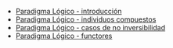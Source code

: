 -   [Paradigma Lógico - introducción](paradigma-logico---introduccion.md)
-   [Paradigma Lógico - individuos compuestos](paradigma-logico---individuos-compuestos.md)
-   [Paradigma Lógico - casos de no inversibilidad](paradigma-logico---casos-de-no-inversibilidad.md)
-   [Paradigma Lógico - functores](paradigma-logico---functores.md)

